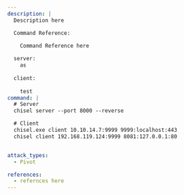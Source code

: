 ```yaml
---
description: |
  Description here

  Command Reference:

  	Command Reference here
  
  server: 
    as
  
  client:
  
    test
command: |
  # Server
  chisel server --port 8000 --reverse

  # Client
  chisel.exe client 10.10.14.7:9999 9999:localhost:443
  chisel client 192.168.119.124:9999 8081:127.0.0.1:80


attack_types:
  - Pivot

references:
  - refernces here
---
```

